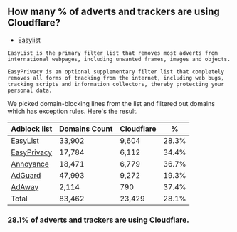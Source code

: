 ## How many % of adverts and trackers are using Cloudflare?


- [Easylist](https://web.archive.org/web/20210516110248/https://easylist.to/)
```
EasyList is the primary filter list that removes most adverts from international webpages, including unwanted frames, images and objects.

EasyPrivacy is an optional supplementary filter list that completely removes all forms of tracking from the internet, including web bugs, tracking scripts and information collectors, thereby protecting your personal data.
```


We picked domain-blocking lines from the list and filtered out domains which has exception rules.
Here's the result.


| Adblock list | Domains Count | Cloudflare | % |
| --- | --- | --- | --- |
| [EasyList](https://easylist.to/easylist/easylist.txt) | 33,902 | 9,604 | 28.3% |
| [EasyPrivacy](https://easylist.to/easylist/easyprivacy.txt) | 17,784 | 6,112 | 34.4% |
| [Annoyance](https://secure.fanboy.co.nz/fanboy-annoyance.txt) | 18,471 | 6,779 | 36.7% |
| [AdGuard](https://adguardteam.github.io/AdGuardSDNSFilter/Filters/filter.txt) | 47,993 | 9,272 | 19.3% |
| [AdAway](https://raw.githubusercontent.com/AdAway/adaway.github.io/master/hosts.txt) | 2,114 | 790 | 37.4% |
| Total | 83,462 | 23,429 | 28.1% |


### 28.1% of adverts and trackers are using Cloudflare.